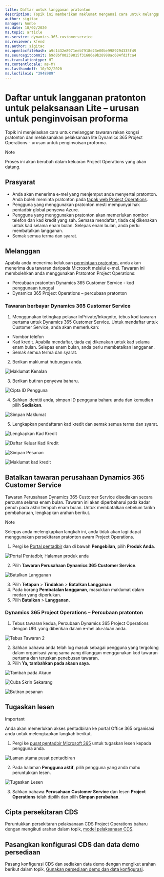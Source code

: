 ```yaml
---
title: Daftar untuk langganan pratonton
description: Topik ini memberikan maklumat mengenai cara untuk melanggan dan melaksanakan pelaksanaan lite Project Operations - berurusan dengan penginvoisan proforma.
author: sigitac
manager: Annbe
ms.date: 10/02/2020
ms.topic: article
ms.service: dynamics-365-customerservice
ms.reviewer: kfend
ms.author: sigitac
ms.openlocfilehash: a9c1432e8971eeb7918e23e00be9989294335f49
ms.sourcegitcommit: b9d8bf00239815f31686e9b28998ac684fd2fca4
ms.translationtype: HT
ms.contentlocale: ms-MY
ms.lasthandoff: 10/02/2020
ms.locfileid: "3948989"
---
```

# <a name="sign-up-for-a-preview-subscription-for-lite-deployment--deal-to-proforma-invoicing"></a>Daftar untuk langganan pratonton untuk pelaksanaan Lite – urusan untuk penginvoisan proforma

Topik ini menjelaskan cara untuk melanggan tawaran rakan kongsi pratonton dan melaksanakan pelaksanaan lite Dynamics 365 Project Operations - urusan untuk penginvoisan proforma.

> [!NOTE]
> Proses ini akan berubah dalam keluaran Project Operations yang akan datang.

## <a name="prerequisites"></a>Prasyarat

- Anda akan menerima e-mel yang menjemput anda menyertai pratonton. Anda boleh meminta pratonton pada [tapak web Project Operations](https://dynamics.microsoft.com/en-us/project-operations/overview/).
- Pengguna yang menggunakan pratonton mesti mempunyai hak pentadbir global penyewa Azure.
- Pengguna yang menggunakan pratonton akan memerlukan nombor telefon dan kad kredit yang sah. Semasa mendaftar, tiada caj dikenakan untuk kad selama enam bulan. Selepas enam bulan, anda perlu membatalkan langganan. 
- Semak semua terma dan syarat.

## <a name="subscribe"></a>Melanggan

Apabila anda menerima kelulusan [permintaan pratonton](https://forms.office.com/FormsPro/Pages/ResponsePage.aspx?id=v4j5cvGGr0GRqy180BHbR56j8lZs0FdAvwT75_WNFyxUMkRDV1NYQU5TNjE2VjhKOVBUNVg2R0s1NC4u), anda akan menerima dua tawaran daripada Microsoft melalui e-mel. Tawaran ini membolehkan anda menggunakan Pratonton Project Operations:

- Percubaan pratonton Dynamics 365 Customer Service - kod penggunaan tunggal
- Dynamics 365 Project Operations – percubaan pratonton

### <a name="dynamics-365-customer-service-paid-offer"></a>Tawaran berbayar Dynamics 365 Customer Service

1. Menggunakan tetingkap pelayar InPrivate/Inkognito, tebus kod tawaran pertama untuk Dynamics 365 Customer Service. Untuk mendaftar untuk Customer Service, anda akan memerlukan:

- Nombor telefon
- Kad kredit. Apabila mendaftar, tiada caj dikenakan untuk kad selama enam bulan. Selepas enam bulan, anda perlu membatalkan langganan.
- Semak semua terma dan syarat.

2. Berikan maklumat hubungan anda.

![Maklumat Kenalan](./media/1ContactInformation.png)

3. Berikan butiran penyewa baharu.

![Cipta ID Pengguna](./media/2CreateUserID.png)

4. Sahkan identiti anda, simpan ID pengguna baharu anda dan kemudian pilih **Sediakan**.

![Simpan Maklumat](./media/3SaveInfo.png)

5. Lengkapkan pendaftaran kad kredit dan semak semua terma dan syarat. 

![Lengkapkan Kad Kredit](./media/4CompleteCreditCard.png)

![Daftar Keluar Kad Kredit](./media/5CreditCardCheckout.png)

![Simpan Pesanan](./media/6SaveOrder.png)

![Maklumat kad kredit](./media/7Confirmation.png)

## <a name="cancel-the-dynamics-365-customer-service-enterprise-offer"></a>Batalkan tawaran perusahaan Dynamics 365 Customer Service

Tawaran Perusahaan Dynamics 365 Customer Service disediakan secara percuma selama enam bulan. Tawaran ini akan diperbaharui pada kadar penuh pada akhir tempoh enam bulan. Untuk membatalkan sebelum tarikh pembaharuan, lengkapkan arahan berikut. 

> [!NOTE]
> Selepas anda melengkapkan langkah ini, anda tidak akan lagi dapat menggunakan persekitaran pratonton awam Project Operations.

1. Pergi ke [Portal pentadbir](https://admin.microsoft.com/) dan di bawah **Pengebilan**, pilih **Produk Anda**.

![Portal Pentadbir, Halaman produk anda](./media/8AdminPortal.png)

2. Pilih **Tawaran Perusahaan Dynamics 365 Customer Service**.

![Batalkan Langganan](./media/9CancelSubscription.png)

3. Pilih **Tetapan** > **Tindakan** > **Batalkan Langganan**.
4. Pada borang **Pembatalan langganan**, masukkan maklumat dalam medan yang diperlukan.
5. Pilih **Batalkan** > **Langganan.**

### <a name="dynamics-365-project-operations--preview-trial"></a>Dynamics 365 Project Operations – Percubaan pratonton

1. Tebus tawaran kedua, Percubaan Dynamics 365 Project Operations dengan URL yang diberikan dalam e-mel alu-aluan anda.

![Tebus Tawaran 2](./media/10RedeemOffer2.png)

2. Sahkan bahawa anda telah log masuk sebagai pengguna yang tergolong dalam organisasi yang sama yang dilanggan menggunakan kod tawaran pertama dan teruskan penebusan tawaran. 
3. Pilih **Ya, tambahkan pada akaun saya**.

![Tambah pada Akaun](./media/11AddToAccount.png)

![Cuba Skrin Sekarang](./media/12TryNow.png)

![Butiran pesanan](./media/13Confirmation.png)

## <a name="assign-licenses"></a>Tugaskan lesen

> [!IMPORTANT]
> Anda akan memerlukan akses pentadbiran ke portal Office 365 organisasi anda untuk melengkapkan langkah berikut.

1. Pergi ke [pusat pentadbir Microsoft 365](https://portal.office.com/) untuk tugaskan lesen kepada pengguna anda.

![Laman utama pusat pentadbiran](./media/14AdminPortal.png)

2. Pada halaman **Pengguna aktif**, pilih pengguna yang anda mahu peruntukkan lesen.

![Tugaskan Lesen](./media/15AssignLicenses.png)

3. Sahkan bahawa **Perusahaan Customer Service** dan lesen **Project Operations** telah dipilih dan pilih **Simpan perubahan**.

## <a name="create-a-new-cds-environment"></a>Cipta persekitaran CDS

Peruntukkan persekitaran pelaksanaan CDS Project Operations baharu dengan mengikuti arahan dalam topik, [model pelaksanaan CDS](lite-deployment.md).

## <a name="install-a-cds-configuration-and-setup-demo-data"></a>Pasangkan konfigurasi CDS dan data demo persediaan

Pasang konfigurasi CDS dan sediakan data demo dengan mengikut arahan berikut dalam topik, [Gunakan persediaan demo dan data konfigurasi](lite-apply-demo-setup-config-data.md).
